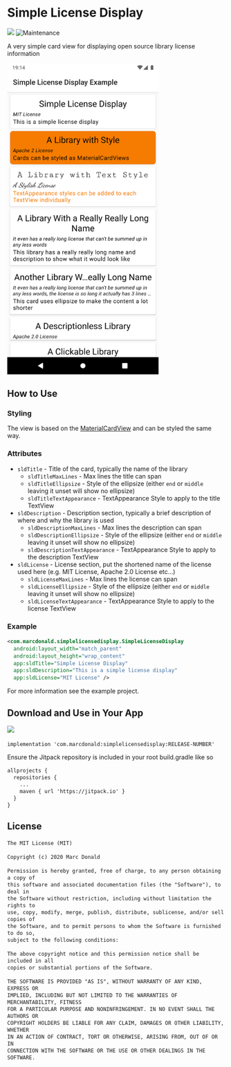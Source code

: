# Simple License Display
[![](https://jitpack.io/v/marcdonald/simplelicensedisplay.svg)](https://jitpack.io/#marcdonald/simplelicensedisplay)
![Maintenance](https://img.shields.io/maintenance/yes/2020)

A very simple card view for displaying open source library license information

<img src=".github/assets/readme-screenshot.png" alt="Screenshot" width="350">

## How to Use
### Styling
The view is based on the [MaterialCardView](https://material.io/develop/android/components/material-card-view/) and can be styled the same way. 

### Attributes
* `sldTitle` - Title of the card, typically the name of the library 
  * `sldTitleMaxLines` - Max lines the title can span 
  * `sldTitleEllipsize` - Style of the ellipsize (either `end` or `middle` leaving it unset will show no ellipsize)
  * `sldTitleTextAppearance` - TextAppearance Style to apply to the title TextView
* `sldDescription` - Description section, typically a brief description of where and why the library is used 
  * `sldDescriptionMaxLines` - Max lines the description can span 
  * `sldDescriptionEllipsize` - Style of the ellipsize (either `end` or `middle` leaving it unset will show no ellipsize)
  * `sldDescriptionTextAppearance` - TextAppearance Style to apply to the description TextView
* `sldLicense` - License section, put the shortened name of the license used here (e.g. MIT License, Apache 2.0 License etc...)
  * `sldLicenseMaxLines` - Max lines the license can span 
  * `sldLicenseEllipsize` - Style of the ellipsize (either `end` or `middle` leaving it unset will show no ellipsize)
  * `sldLicenseTextAppearance` - TextAppearance Style to apply to the license TextView

### Example
```xml
<com.marcdonald.simplelicensedisplay.SimpleLicenseDisplay
  android:layout_width="match_parent"
  android:layout_height="wrap_content"
  app:sldTitle="Simple License Display"
  app:sldDescription="This is a simple license display"
  app:sldLicense="MIT License" />
```

For more information see the example project.

## Download and Use in Your App
[![](https://jitpack.io/v/com.marcdonald/simplelicensedisplay.svg)](https://jitpack.io/#com.marcdonald/simplelicensedisplay)

`implementation 'com.marcdonald:simplelicensedisplay:RELEASE-NUMBER'`

Ensure the Jitpack repository is included in your root build.gradle like so
```
allprojects {
  repositories {
    ...
    maven { url 'https://jitpack.io' }
  }
}
```

## License
```
The MIT License (MIT)

Copyright (c) 2020 Marc Donald

Permission is hereby granted, free of charge, to any person obtaining a copy of
this software and associated documentation files (the "Software"), to deal in
the Software without restriction, including without limitation the rights to
use, copy, modify, merge, publish, distribute, sublicense, and/or sell copies of
the Software, and to permit persons to whom the Software is furnished to do so,
subject to the following conditions:

The above copyright notice and this permission notice shall be included in all
copies or substantial portions of the Software.

THE SOFTWARE IS PROVIDED "AS IS", WITHOUT WARRANTY OF ANY KIND, EXPRESS OR
IMPLIED, INCLUDING BUT NOT LIMITED TO THE WARRANTIES OF MERCHANTABILITY, FITNESS
FOR A PARTICULAR PURPOSE AND NONINFRINGEMENT. IN NO EVENT SHALL THE AUTHORS OR
COPYRIGHT HOLDERS BE LIABLE FOR ANY CLAIM, DAMAGES OR OTHER LIABILITY, WHETHER
IN AN ACTION OF CONTRACT, TORT OR OTHERWISE, ARISING FROM, OUT OF OR IN
CONNECTION WITH THE SOFTWARE OR THE USE OR OTHER DEALINGS IN THE SOFTWARE.
```
